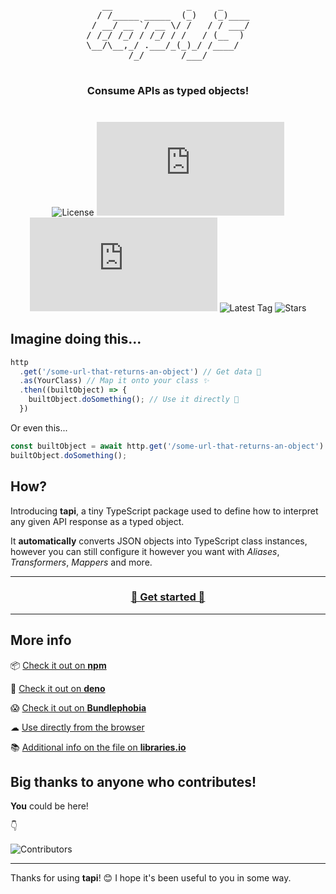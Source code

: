 <div align="center">
	<pre>
   __              _     _     
  / /_____ _____  (_)   (_)____
 / __/ __ `/ __ \/ /   / / ___/
/ /_/ /_/ / /_/ / /   / (__  ) 
\__/\__,_/ .___/_(_)_/ /____/  
        /_/       /___/        
	</pre>
	<h3>Consume APIs as <strong>typed objects</strong>!</h3>
</div>

<div align="center" style="margin-top: 40px">

![License](https://badgen.net/github/license/sinisimattia/tapi)
![TS](https://badgen.net/npm/types/tapi.js)
![Dependencies](https://badgen.net/bundlephobia/dependency-count/tapi.js)
![Latest Tag](https://badgen.net/github/tag/sinisimattia/tapi)
![Stars](https://badgen.net/github/stars/sinisimattia/tapi)

</div>


## Imagine doing this...

```javascript
http
  .get('/some-url-that-returns-an-object') // Get data 📡
  .as(YourClass) // Map it onto your class ✨
  .then((builtObject) => {
    builtObject.doSomething(); // Use it directly 🎉
  })
```

Or even this...

```javascript
const builtObject = await http.get('/some-url-that-returns-an-object').as(YourClass)
builtObject.doSomething();
```

## How?

Introducing **tapi**, a tiny TypeScript package used to define how to interpret any given API response as a typed object.

It **automatically** converts JSON objects into TypeScript class instances, however you can still configure it however you want with *Aliases*, *Transformers*, *Mappers* and more.

___

<div align="center">

### **[🚀 Get started 🚀](https://tapi.js.org)**

</div>

___

## More info

📦 [Check it out on **npm**](https://npm.im/tapi.js)

🦕 [Check it out on **deno**](https://deno.land/x/tapi)

😱 [Check it out on **Bundlephobia**](https://bundlephobia.com/package/tapi.js@latest)

☁ [Use directly from the browser](https://cdn.jsdelivr.net/npm/tapi.js/)

📚 [Additional info on the file on **libraries.io**](https://libraries.io/npm/tapi.js)

## Big thanks to anyone who contributes!

**You** could be here!

👇

![Contributors](https://contrib.rocks/image?repo=sinisimattia/tapi)
___

Thanks for using **tapi**! 😊 I hope it's been useful to you in some way.
